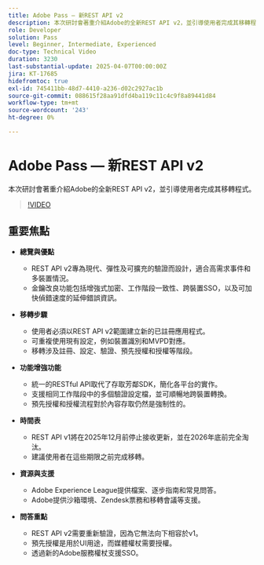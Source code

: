 ```yaml
---
title: Adobe Pass — 新REST API v2
description: 本次研討會著重介紹Adobe的全新REST API v2，並引導使用者完成其移轉程式。
role: Developer
solution: Pass
level: Beginner, Intermediate, Experienced
doc-type: Technical Video
duration: 3230
last-substantial-update: 2025-04-07T00:00:00Z
jira: KT-17685
hidefromtoc: true
exl-id: 745411bb-48d7-4410-a236-d02c2927ac1b
source-git-commit: 088615f28aa91dfd4ba119c11c4c9f8a89441d84
workflow-type: tm+mt
source-wordcount: '243'
ht-degree: 0%

---
```


# Adobe Pass — 新REST API v2

本次研討會著重介紹Adobe的全新REST API v2，並引導使用者完成其移轉程式。

>[!VIDEO](https://video.tv.adobe.com/v/3457461/?learn=on&enablevpops)

## 重要焦點

* **總覽與優點**

   * REST API v2專為現代、彈性及可擴充的驗證而設計，適合高需求事件和多裝置情況。
   * 金鑰改良功能包括增強式加密、工作階段一致性、跨裝置SSO，以及可加快偵錯速度的延伸錯誤資訊。

* **移轉步驟**

   * 使用者必須以REST API v2範圍建立新的已註冊應用程式。
   * 可重複使用現有設定，例如裝置識別和MVPD對應。
   * 移轉涉及註冊、設定、驗證、預先授權和授權等階段。

* **功能增強功能**

   * 統一的RESTful API取代了存取芳鄰SDK，簡化各平台的實作。
   * 支援相同工作階段中的多個驗證設定檔，並可順暢地跨裝置轉換。
   * 預先授權和授權流程對於內容存取仍然是強制性的。

* **時間表**

   * REST API v1將在2025年12月前停止接收更新，並在2026年底前完全淘汰。
   * 建議使用者在這些期限之前完成移轉。

* **資源與支援**

   * Adobe Experience League提供檔案、逐步指南和常見問答。
   * Adobe提供沙箱環境、Zendesk票務和移轉會議等支援。

* **問答重點**

   * REST API v2需要重新驗證，因為它無法向下相容於v1。
   * 預先授權是用於UI用途，而媒體權杖需要授權。
   * 透過新的Adobe服務權杖支援SSO。
